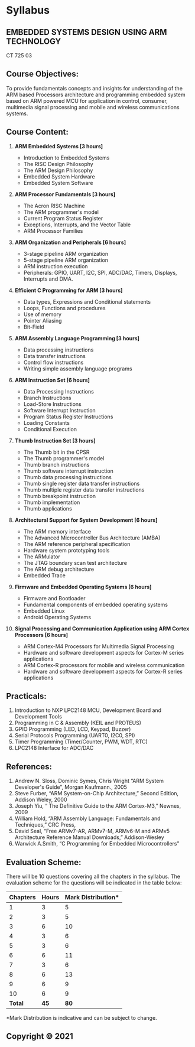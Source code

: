 # Syllabus

## **EMBEDDED SYSTEMS DESIGN USING ARM TECHNOLOGY**
CT 725 03

## Course Objectives:

To provide fundamentals concepts and insights for understanding of the ARM based Processors architecture and programming embedded system based on ARM powered MCU for application in control, consumer, multimedia signal processing and mobile and wireless communications systems.

## Course Content:

1. **ARM Embedded Systems [3 hours]**
    * Introduction to Embedded Systems
    * The RISC Design Philosophy
    * The ARM Design Philosophy
    * Embedded System Hardware
    * Embedded System Software

2. **ARM Processor Fundamentals [3 hours]**
    * The Acron RISC Machine
    * The ARM programmer's model
    * Current Program Status Register
    * Exceptions, Interrupts, and the Vector Table
    * ARM Processor Families

3. **ARM Organization and Peripherals [6 hours]**
    * 3-stage pipeline ARM organization 
    * 5-stage pipeline ARM organization 
    * ARM instruction execution 
    * Peripherals: GPIO, UART, I2C, SPI, ADC/DAC, Timers, Displays, Interrupts and DMA.

4. **Efficient C Programming for ARM [3 hours]**
    * Data types, Expressions and Conditional statements 
    * Loops, Functions and procedures
    * Use of memory 
    * Pointer Aliasing
    * Bit-Field

5. **ARM Assembly Language Programming [3 hours]**
    * Data processing instructions 
    * Data transfer instructions 
    * Control flow instructions 
    * Writing simple assembly language programs

6. **ARM Instruction Set [6 hours]**
    * Data Processing Instructions
    * Branch Instructions
    * Load-Store Instructions
    * Software Interrupt Instruction
    * Program Status Register Instructions
    * Loading Constants
    * Conditional Execution

7. **Thumb Instruction Set [3 hours]**
    * The Thumb bit in the CPSR 
    * The Thumb programmer's model
    * Thumb branch instructions 
    * Thumb software interrupt instruction 
    * Thumb data processing instructions 
    * Thumb single register data transfer instructions 
    * Thumb multiple register data transfer instructions 
    * Thumb breakpoint instruction
    * Thumb implementation 
    * Thumb applications

8. **Architectural Support for System Development [6 hours]**
    * The ARM memory interface
    * The Advanced Microcontroller Bus Architecture (AMBA) 
    * The ARM reference peripheral specification
    * Hardware system prototyping tools 
    * The ARMulator 
    * The JTAG boundary scan test architecture 
    * The ARM debug architecture 
    * Embedded Trace

9. **Firmware and Embedded Operating Systems [6 hours]**
    * Firmware and Bootloader
    * Fundamental components of embedded operating systems
    * Embedded Linux
    * Android Operating Systems

10. **Signal Processing and Communication Application using ARM Cortex Processors [6 hours]**
    * ARM Cortex-M4 Processors for Multimedia Signal Processing
    * Hardware and software development aspects for Cortex-M series applications
    * ARM Cortex-R processors for mobile and wireless communication
    * Hardware and software development aspects for Cortex-R series applications

## Practicals:

1. Introduction to NXP LPC2148 MCU, Development Board and Development Tools
2. Programming in C & Assembly (KEIL and PROTEUS)
3. GPIO Programming (LED, LCD, Keypad, Buzzer) 
4. Serial Protocols Programming (UART0, I2C0, SPI)
5. Timer Programming (Timer/Counter, PWM, WDT, RTC)
6. LPC2148 Interface for ADC/DAC 

## References:

1. Andrew N. Sloss, Dominic Symes, Chris Wright “ARM System Developer's Guide”, Morgan Kaufmann., 2005
2. Steve Furber, “ARM System-on-Chip Architecture,” Second Edition, Addison Weley, 2000
3. Joseph Yiu, “ The Definitive Guide to the ARM Cortex-M3,” Newnes, 2009
4. William Hold, “ARM Assembly Language: Fundamentals and Techniques,” CRC Press, 
5. David Seal, “Free ARMv7-AR, ARMv7-M, ARMv6-M and ARMv5 Architecture Reference Manual Downloads,” Addison-Wesley
6. Warwick A.Smith, “C Programming for Embedded Microcontrollers”

## Evaluation Scheme:

There will be 10 questions covering all the chapters in the syllabus. The evaluation scheme for the questions will be indicated in the table below:

| Chapters | Hours | Mark Distribution* |
|---|---|---|
| 1 | 3 | 5 |
| 2 | 3 | 5 |
| 3 | 6 | 10 |
| 4 | 3 | 6 |
| 5 | 3 | 6 |
| 6 | 6 | 11 |
| 7 | 3 | 6 |
| 8 | 6 | 13 |
| 9 | 6 | 9 |
| 10 | 6 | 9 |
| **Total** | **45** | **80** |

*Mark Distribution is indicative and can be subject to change.

## Copyright &copy; 2021 
